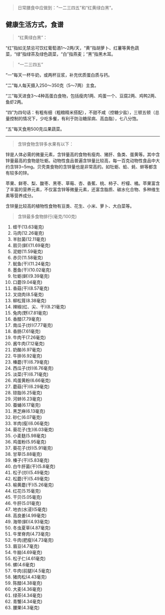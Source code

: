 <link href="../css/style.css" rel="stylesheet" type="text/css" />

> 日常膳食中应做到：“一二三四五”和“红黄绿白黑”。

## 健康生活方式，食谱

> “红黄绿白黑”：

<div class="p">

“红”指如无禁忌可饮红葡萄酒1～2两/天，“黄”指胡萝卜、红薯等黄色蔬菜，“绿”指绿茶及绿色蔬菜，“白”指燕麦；“黑”指黑木耳。

</div>

> “一二三四五”

<div class="p">

“一”每天一杯牛奶，或两杯豆浆，补充优质蛋白质与钙。

“二”每人每天摄入250～350克（5～7两）主食。

“三”每天进食3～4种高蛋白食物，包括瘦肉1两、鸡蛋一个、豆腐2两、鸡鸭2两、鱼虾2两。

“四”为四句话：有粗有细（粗粮精米搭配），不甜不咸（控糖少盐），三顿五顿（总量控制的情况下，少吃多餐，有利于防治糖尿病、高血脂），七八分饱。

“五”每天食用500克瓜果蔬菜。

</div>

----

> 含锌食物含锌多水果有以下：

<div class="p">

锌是人体必需的微量元素，含锌量高的食物有瘦肉、猪肝、鱼类、蛋黄等。其中含锌量最高的食物是牡蛎。动物性食品普遍含锌量比较高，每一百克动物性食品中大约含锌3~5mg。贝壳类食物的含锌量也是非常高的。如牡蛎、蛤、蚝、蚌等都含有较多的锌。 

苹果、鲜枣、梨、酸枣、黑枣、草莓、杏、香蕉、桃、柿子、柠檬、橘。苹果富含了丰富的营养元素，不仅富含锌等微量元素，还富含脂质、碳水化合物、多种维生素等营养成分。

含锌量比较高的植物性食物有豆类、花生、小米、萝卜、大白菜等。

</div>

> 含锌最多食物排行(毫克/100克)

1. 蛏干(13.63毫克) 
2. 马肉(12.26毫克) 
3. 羊肚菌(12.11毫克) 
4. 扇贝(鲜)(11.69毫克)
5. 泥蚶(11.59毫克) 
6. 赤贝(11.58毫克) 
7. 鱿鱼(干)(11.24毫克) 
8. 墨鱼(干)(10.02毫克)
9. 牡蛎(鲜)(9.39毫克) 
10. 口蘑(9.04毫克) 
11. 香菇(干)(8.57毫克) 
12. 叉烧肉(8.5毫克)
13. 柳松茸(8.38毫克)  
14. 辣椒(红、尖、干)(8.21毫克)
15. 兔肉(野)(7.81毫克) 
16. 香醋(7.79毫克)  
17. 南瓜子(炒)(7.77毫克) 
18. 香肠(7.61毫克)
19. 牛肉干(7.26毫克) 
20. 酱牛肉(7.12毫克)
21. 奶酪(6.97毫克) 
22. 牛排(6.92毫克)  
23. 榛蘑(干)(6.79毫克) 
24. 西瓜子(炒)(6.76毫克) 
25. 淡菜(干)(6.71毫克)
26. 鸡蛋黄粉(6.66毫克) 
27. 蘑菇(干)(6.29毫克) 
28. 琼脂(6.25毫克) 
29. 河蚌(6.23毫克)
30. 蚕蛹(6.17毫克) 
31. 黑芝麻(6.13毫克)
32. 砂仁(6.07毫克)
33. 羊肉(瘦)(6.06毫克)
34. 葵花子(生)(6.03毫克)
35. 小麦麸(5.98毫克)
36. 鸡蛋粉(5.95毫克)
37. 葵花子(炒)(5.91毫克) 
38. 甘草(5.88毫克) 
39. 榛子(干)(5.83毫克) 
40. 白牛肝菌(干)(5.8毫克) 
41. 松子(炒)(5.49毫克)
42. 松蘑(干)(5.49毫克)
43. 榆黄蘑(干)(5.26毫克)
44. 红花(5.15毫克) 
45. 干贝(5.05毫克) 
46. 牛肝(5.01毫克) 
47. 地衣(水浸)(5毫克)
48. 高良姜(4.99毫克)
49. 海带(鲜)(4.93毫克)
50. 冬虫夏草(4.87毫克)
51. 牛里脊肉(4.73毫克) 
52. 牛肉(肥瘦)(4.73毫克) 
53. 眉豆(4.7毫克)
54. 牛脑(4.69毫克) 
55. 松子仁(4.61毫克)
56. 螺(4.6毫克)  
57. 牛肉(前腿)(4.5毫克)
58. 猪肉松(4.43毫克) 
59. 陈醋(4.38毫克)
60. 大麦(4.36毫克) 
61. 绿茶(4.34毫克) 
62. 青蟹(4.34毫克)
63. 腰果(4.3毫克)

